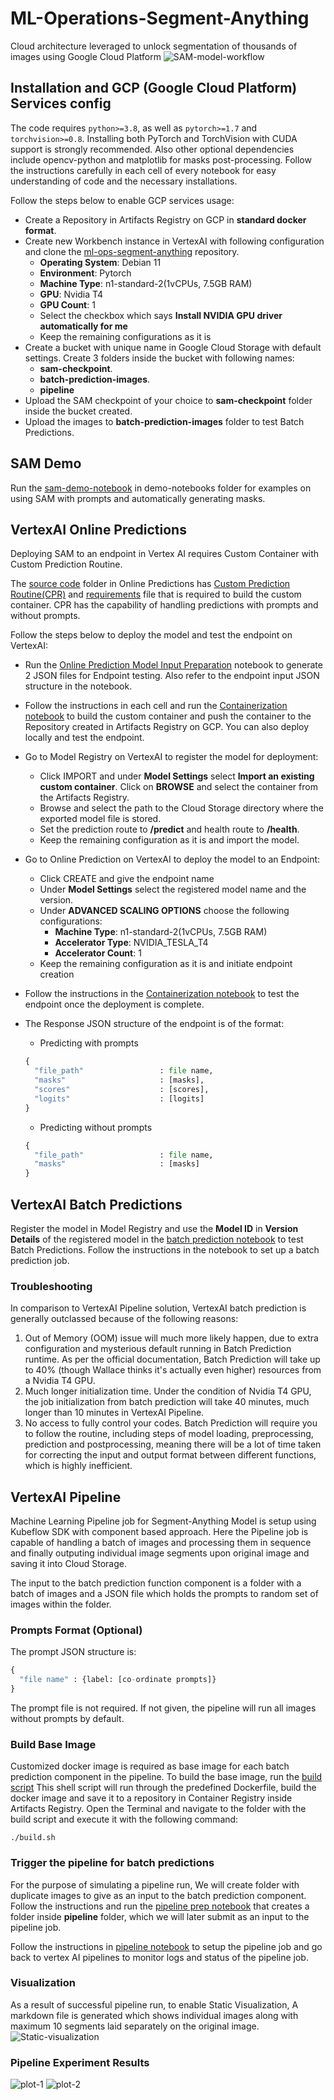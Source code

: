 # ML-Operations-Segment-Anything
Cloud architecture leveraged to unlock segmentation of thousands of images using Google Cloud Platform
![SAM-model-workflow](demo-notebooks/images/sam_workflow.png?raw=true)

## Installation and GCP (Google Cloud Platform) Services config
The code requires `python>=3.8`, as well as `pytorch>=1.7` and `torchvision>=0.8`. Installing both PyTorch and TorchVision with CUDA support is strongly recommended. Also other optional dependencies include opencv-python and matplotlib for masks post-processing. Follow the instructions carefully in each cell of every notebook for easy understanding of code and the necessary installations.

Follow the steps below to enable GCP services usage:
+ Create a Repository in Artifacts Registry on GCP in **standard docker format**.
+ Create new Workbench instance in VertexAI with following configuration and clone the [ml-ops-segment-anything](https://github.com/objectcomputing/ml-ops-segment-anything/tree/main) repository.
  - **Operating System**: Debian 11
  - **Environment**: Pytorch
  - **Machine Type**: n1-standard-2(1vCPUs, 7.5GB RAM)
  - **GPU**: Nvidia T4
  - **GPU Count**: 1
  - Select the checkbox which says **Install NVIDIA GPU driver automatically for me**
  - Keep the remaining configurations as it is
+ Create a bucket with unique name in Google Cloud Storage with default settings. Create 3 folders inside the bucket with following names:
  - **sam-checkpoint**.
  - **batch-prediction-images**.
  - **pipeline**
+ Upload the SAM checkpoint of your choice to **sam-checkpoint** folder inside the bucket created.
+ Upload the images to **batch-prediction-images** folder to test Batch Predictions.

## SAM Demo
Run the [sam-demo-notebook](https://github.com/objectcomputing/ml-ops-segment-anything/blob/dev/demo-notebooks/sam-demo.ipynb) in demo-notebooks folder for examples on using SAM with prompts and automatically generating masks.

## VertexAI Online Predictions
Deploying SAM to an endpoint in Vertex AI requires Custom Container with Custom Prediction Routine.

The [source code](https://github.com/objectcomputing/ml-ops-segment-anything/tree/dev/vertexAI_online_predictions/src) folder in Online Predictions has [Custom Prediction Routine(CPR)](https://github.com/objectcomputing/ml-ops-segment-anything/blob/dev/vertexAI_online_predictions/src/custom_sam_predictor.py) and [requirements](https://github.com/objectcomputing/ml-ops-segment-anything/blob/dev/vertexAI_online_predictions/src/requirements.txt) file that is required to build the custom container. CPR has the capability of handling predictions with prompts and without prompts. 

Follow the steps below to deploy the model and test the endpoint on VertexAI:

+ Run the [Online Prediction Model Input Preparation](https://github.com/objectcomputing/ml-ops-segment-anything/blob/dev/vertexAI_online_predictions/online_predict_model_input_prep.ipynb) notebook to generate 2 JSON files for Endpoint testing. Also refer to the endpoint input JSON structure in the notebook.
+ Follow the instructions in each cell and run the [Containerization notebook](https://github.com/objectcomputing/ml-ops-segment-anything/blob/dev/vertexAI_online_predictions/containerise-deploy.ipynb) to build the custom container and push the container to the Repository created in Artifacts Registry on GCP. You can also deploy locally and test the endpoint.
+ Go to Model Registry on VertexAI to register the model for deployment:
  - Click IMPORT and under **Model Settings** select **Import an existing custom container**. Click on **BROWSE** and select the container from the Artifacts Registry.
  - Browse and select the path to the Cloud Storage directory where the exported model file is stored.
  - Set the prediction route to **/predict** and health route to **/health**.
  - Keep the remaining configuration as it is and import the model.
+ Go to Online Prediction on VertexAI to deploy the model to an Endpoint:
  - Click CREATE and give the endpoint name
  - Under **Model Settings** select the registered model name and the version.
  - Under **ADVANCED SCALING OPTIONS** choose the following configurations:
    * **Machine Type**: n1-standard-2(1vCPUs, 7.5GB RAM)
    * **Accelerator Type**: NVIDIA_TESLA_T4
    * **Accelerator Count**: 1
  - Keep the remaining configuration as it is and initiate endpoint creation
+ Follow the instructions in the [Containerization notebook](https://github.com/objectcomputing/ml-ops-segment-anything/blob/dev/vertexAI_online_predictions/containerise-deploy.ipynb) to test the endpoint once the deployment is complete.
+ The Response JSON structure of the endpoint is of the format:
  - Predicting with prompts
  ```python
  {
    "file_path"                 : file name,
    "masks"                     : [masks],
    "scores"                    : [scores],
    "logits"                    : [logits]
  }
  ```
  
  - Predicting without prompts
  ```python
  {
    "file_path"                 : file name,
    "masks"                     : [masks]
  }
  ```
## VertexAI Batch Predictions
Register the model in Model Registry and use the **Model ID** in **Version Details** of the registered model in the [batch prediction notebook](https://github.com/objectcomputing/ml-ops-segment-anything/blob/dev/vertexAI_batch_prediction/batch_prediction.ipynb) to test Batch Predictions. Follow the instructions in the notebook to set up a batch prediction job.

### Troubleshooting
In comparison to VertexAI Pipeline solution, VertexAI batch prediction is generally outclassed because of the following reasons:

1. Out of Memory (OOM) issue will much more likely happen, due to extra configuration and mysterious default running in Batch Prediction runtime. As per the official documentation, Batch Prediction will take up to 40% (though Wallace thinks it's actually even higher) resources from a Nvidia T4 GPU.
2. Much longer initialization time. Under the condition of Nvidia T4 GPU, the job initialization from batch prediction will take 40 minutes, much longer than 10 minutes in VertexAI Pipeline.
3. No access to fully control your codes. Batch Prediction will require you to follow the routine, including steps of model loading, preprocessing, prediction and postprocessing, meaning there will be a lot of time taken for correcting the input and output format between different functions, which is highly inefficient. 

## VertexAI Pipeline
Machine Learning Pipeline job for Segment-Anything Model is setup using Kubeflow SDK with component based approach. Here the Pipeline job is capable of handling a batch of images and processing them in sequence and finally outputing individual image segments upon original image and saving it into Cloud Storage. 

The input to the batch prediction function component is a folder with a batch of images and a JSON file which holds the prompts to random set of images within the folder.

### Prompts Format (Optional)
The prompt JSON structure is:
```python
{
  "file name" : {label: [co-ordinate prompts]}
}
```
The prompt file is not required. If not given, the pipeline will run all images without prompts by default.

### Build Base Image
Customized docker image is required as base image for each batch prediction component in the pipeline. 
To build the base image, run the [build script](https://github.com/objectcomputing/ml-ops-segment-anything/blob/dev/vertexAI_pipeline/build.sh) This shell script will run through the predefined Dockerfile, build the docker image and save it to a repository in Container Registry inside Artifacts Registry.
Open the Terminal and navigate to the folder with the build script and execute it with the following command:
```console
./build.sh
```

### Trigger the pipeline for batch predictions
For the purpose of simulating a pipeline run, We will create folder with duplicate images to give as an input to the batch prediction component. Follow the instructions and run the [pipeline prep notebook](https://github.com/objectcomputing/ml-ops-segment-anything/blob/dev/vertexAI_pipeline/pipeline_exp_data_prep.ipynb) that creates a folder inside **pipeline** folder, which we will later submit as an input to the pipeline job.

Follow the instructions in [pipeline notebook](https://github.com/objectcomputing/ml-ops-segment-anything/blob/dev/vertexAI_pipeline/pipeline.ipynb) to setup the pipeline job and go back to vertex AI pipelines to monitor logs and status of the pipeline job.

### Visualization
As a result of successful pipeline run, to enable Static Visualization, A markdown file is generated which shows individual images along with maximum 10 segments laid separately on the original image.
![Static-visualization](demo-notebooks/images/static_visualization.png?raw=true)

### Pipeline Experiment Results
![plot-1](demo-notebooks/images/plot_1.png?raw=true) ![plot-2](demo-notebooks/images/plot_2.png?raw=true)





